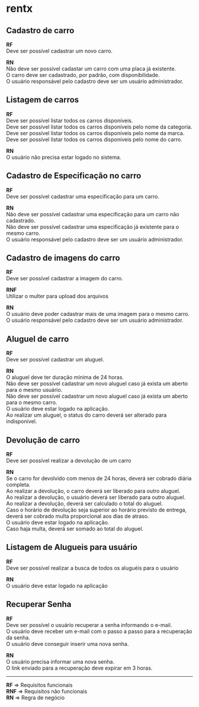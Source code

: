 # rentx

## Cadastro de carro

**RF**<br/>
Deve ser possível cadastrar um novo carro.<br/>

**RN**<br/>
Não deve ser possível cadastar um carro com uma placa já existente.<br/>
O carro deve ser cadastrado, por padrão, com disponibilidade.<br/>
O usuário responsável pelo cadastro deve ser um usuário administrador.

## Listagem de carros

**RF**<br/>
Deve ser possível listar todos os carros disponíveis.<br/>
Deve ser possível listar todos os carros disponíveis pelo nome da categoria.<br/>
Deve ser possível listar todos os carros disponíveis pelo nome da marca.<br/>
Deve ser possível listar todos os carros disponíveis pelo nome do carro.

**RN**<br/>
O usuário não precisa estar logado no sistema.

## Cadastro de Especificação no carro

**RF**<br/>
Deve ser possível cadastrar uma especificação para um carro.<br/>

**RN**<br/>
Não deve ser possível cadastrar uma especificação para um carro não cadastrado.<br/>
Não deve ser possível cadastrar uma especificação já existente para o mesmo carro.<br/>
O usuário responsável pelo cadastro deve ser um usuário administrador.

## Cadastro de imagens do carro

**RF**<br/>
Deve ser possível cadastrar a imagem do carro.<br/>

**RNF**<br/>
Utilizar o multer para upload dos arquivos

**RN**<br/>
O usuário deve poder cadastrar mais de uma imagem para o mesmo carro.<br/>
O usuário responsável pelo cadastro deve ser um usuário administrador.

## Aluguel de carro

**RF**<br/>
Deve ser possível cadastrar um aluguel.

**RN**<br/>
O aluguel deve ter duração mínima de 24 horas.<br/>
Não deve ser possível cadastrar um novo aluguel caso já exista um aberto para o mesmo usuário.<br/>
Não deve ser possível cadastrar um novo aluguel caso já exista um aberto para o mesmo carro.<br/>
O usuário deve estar logado na aplicação.<br/>
Ao realizar um aluguel, o status do carro deverá ser alterado para indisponível.

## Devolução de carro

**RF**<br/>
Deve ser possível realizar a devolução de um carro

**RN**<br/>
Se o carro for devolvido com menos de 24 horas, deverá ser cobrado diária completa.<br/>
Ao realizar a devolução, o carro deverá ser liberado para outro aluguel.<br/>
Ao realizar a devolução, o usuário deverá ser liberado para outro aluguel.<br/>
Ao realizar a devolução, deverá ser calculado o total do aluguel.<br/>
Caso o horário de devolução seja superior ao horário previsto de entrega, deverá ser cobrado multa proporcional aos dias de atraso.<br/>
O usuário deve estar logado na aplicação.<br/>
Caso haja multa, deverá ser somado ao total do aluguel.

## Listagem de Alugueis para usuário

**RF**<br/>
Deve ser possível realizar a busca de todos os aluguéis para o usuário

**RN**<br/>
O usuário deve estar logado na aplicação

## Recuperar Senha

**RF**<br/>
Deve ser possível o usuário recuperar a senha informando o e-mail.<br/>
O usuário deve receber um e-mail com o passo a passo para a recuperação da senha.<br/>
O usuário deve conseguir inserir uma nova senha.

**RN**<br/>
O usuário precisa informar uma nova senha.<br/>
O link enviado para a recuperação deve expirar em 3 horas.

---
**RF** => Requisitos funcionais<br/>
**RNF** => Requisitos não funcionais<br/>
**RN** => Regra de negócio
